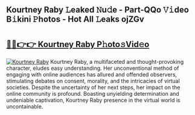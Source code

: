 ## Kourtney Raby 𝙻eaked 𝙽u𝚍e - Part-QQo 𝚅𝚒deo B𝚒kini 𝙿hotos - Hot All 𝙻eaks ojZGv

# <h2><a href="http://ld287k.urlbe.top/?page=Kourtney+Raby">🔗🔗👉👉 Kourtney Raby P𝚑oto𝚜Vid𝚎o</a></h2>

[![Kourtney Raby](https://i.imgur.com/eBuTRDB.gif)](http://ld287k.urlbe.top/?page=Kourtney+Raby)
Kourtney Raby, a multifaceted and thought-provoking character, eludes easy understanding. Her unconventional method of engaging with online audiences has allured and offended observers, stimulating debates on consent, morality, and the intricacies of virtual societies. Despite the uncertainty of her next steps, her impact on the online community is profound. Boasting unyielding determination and undeniable captivation, Kourtney Raby presence in the virtual world is uncontainable.
